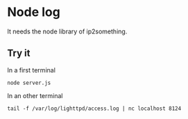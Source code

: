 Node log
========

It needs the node library of ip2something.

Try it
------

In a first terminal

	node server.js

In an other terminal

	tail -f /var/log/lighttpd/access.log | nc localhost 8124